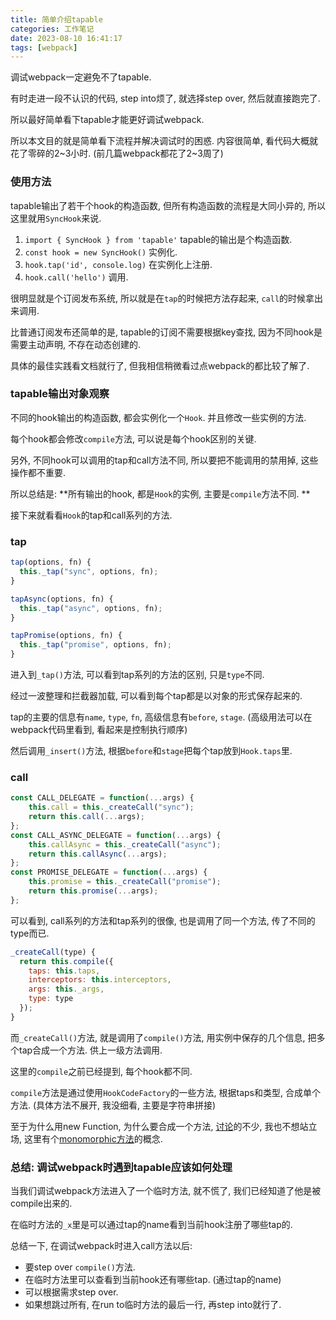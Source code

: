 ```yaml
---
title: 简单介绍tapable
categories: 工作笔记
date: 2023-08-10 16:41:17
tags: [webpack]
---
```

调试webpack一定避免不了tapable.

有时走进一段不认识的代码, step into烦了, 就选择step over, 然后就直接跑完了.

所以最好简单看下tapable才能更好调试webpack.

<!--more-->

所以本文目的就是简单看下流程并解决调试时的困惑. 内容很简单, 看代码大概就花了零碎的2~3小时. (前几篇webpack都花了2~3周了)

### 使用方法

tapable输出了若干个hook的构造函数, 但所有构造函数的流程是大同小异的, 所以这里就用`SyncHook`来说.

1. `import { SyncHook } from 'tapable'`  tapable的输出是个构造函数.
2. `const hook = new SyncHook()` 实例化.
3. `hook.tap('id', console.log)` 在实例化上注册.
4. `hook.call('hello')` 调用.

很明显就是个订阅发布系统, 所以就是在`tap`的时候把方法存起来, `call`的时候拿出来调用.

比普通订阅发布还简单的是, tapable的订阅不需要根据key查找, 因为不同hook是需要主动声明, 不存在动态创建的.

具体的最佳实践看文档就行了, 但我相信稍微看过点webpack的都比较了解了.

### tapable输出对象观察

不同的hook输出的构造函数, 都会实例化一个`Hook`. 并且修改一些实例的方法.

每个hook都会修改`compile`方法, 可以说是每个hook区别的关键.

另外, 不同hook可以调用的tap和call方法不同, 所以要把不能调用的禁用掉, 这些操作都不重要.

所以总结是: **所有输出的hook, 都是`Hook`的实例, 主要是`compile`方法不同. **

接下来就看看`Hook`的tap和call系列的方法. 

### tap

```js
tap(options, fn) {
  this._tap("sync", options, fn);
}

tapAsync(options, fn) {
  this._tap("async", options, fn);
}

tapPromise(options, fn) {
  this._tap("promise", options, fn);
}
```

进入到`_tap()`方法, 可以看到tap系列的方法的区别, 只是`type`不同.

经过一波整理和拦截器加载, 可以看到每个tap都是以对象的形式保存起来的.

tap的主要的信息有`name`, `type`, `fn`, 高级信息有`before`, `stage`. (高级用法可以在webpack代码里看到, 看起来是控制执行顺序)

然后调用`_insert()`方法, 根据`before`和`stage`把每个tap放到`Hook.taps`里.

### call

```js
const CALL_DELEGATE = function(...args) {
	this.call = this._createCall("sync");
	return this.call(...args);
};
const CALL_ASYNC_DELEGATE = function(...args) {
	this.callAsync = this._createCall("async");
	return this.callAsync(...args);
};
const PROMISE_DELEGATE = function(...args) {
	this.promise = this._createCall("promise");
	return this.promise(...args);
};
```

可以看到, call系列的方法和tap系列的很像, 也是调用了同一个方法, 传了不同的type而已.

```js
_createCall(type) {
  return this.compile({
    taps: this.taps,
    interceptors: this.interceptors,
    args: this._args,
    type: type
  });
}
```

而`_createCall()`方法, 就是调用了`compile()`方法, 用实例中保存的几个信息, 把多个tap合成一个方法. 供上一级方法调用.

这里的`compile`之前已经提到, 每个hook都不同.

`compile`方法是通过使用`HookCodeFactory`的一些方法, 根据taps和类型, 合成单个方法. (具体方法不展开, 我没细看, 主要是字符串拼接)

至于为什么用new Function, 为什么要合成一个方法, [讨论](https://github.com/webpack/tapable/issues/162)的不少, 我也不想站立场, 这里有个[monomorphic方法](https://mrale.ph/blog/2015/01/11/whats-up-with-monomorphism.html)的概念.

### 总结: 调试webpack时遇到tapable应该如何处理

当我们调试webpack方法进入了一个临时方法, 就不慌了, 我们已经知道了他是被compile出来的.

在临时方法的`_x`里是可以通过tap的name看到当前hook注册了哪些tap的.

总结一下, 在调试webpack时进入call方法以后: 

+ 要step over `compile()`方法.
+ 在临时方法里可以查看到当前hook还有哪些tap. (通过tap的name)
+ 可以根据需求step over.
+ 如果想跳过所有, 在run to临时方法的最后一行, 再step into就行了.


